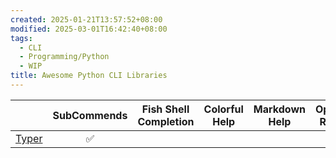 ```yaml
---
created: 2025-01-21T13:57:52+08:00
modified: 2025-03-01T16:42:40+08:00
tags:
  - CLI
  - Programming/Python
  - WIP
title: Awesome Python CLI Libraries
---
```


|                                           | SubCommends | Fish Shell Completion | Colorful Help | Markdown Help | Options Reuse |
| :---------------------------------------: | :---------: | --------------------- | ------------- | ------------- | ------------- |
| [Typer](https://github.com/fastapi/typer) |      ✅      |                       |               |               |               |
